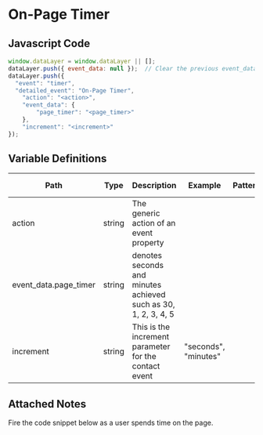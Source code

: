 # On-Page Timer

### 

## Javascript Code
```js
window.dataLayer = window.dataLayer || [];
dataLayer.push({ event_data: null });  // Clear the previous event_data object.
dataLayer.push({
  "event": "timer",
  "detailed_event": "On-Page Timer",
    "action": "<action>",
    "event_data": {
        "page_timer": "<page_timer>"
    },
    "increment": "<increment>"
});
```

## Variable Definitions

|Path|Type|Description|Example|Pattern|Min Length|Max Length|Minimum|Maximum|Multiple Of|
| --- | --- | --- | --- | --- | --- | --- | --- | --- | --- |
|action|string|The generic action of an event property||||||||
|event_data.page_timer|string|denotes seconds and minutes achieved such as 30, 1, 2, 3, 4, 5||||||||
|increment|string|This is the increment parameter for the contact event|"seconds", "minutes"|||||||

## Attached Notes

<p><span data-sheets-value="{&quot;1&quot;:2,&quot;2&quot;:&quot;Fire the code snippet below as a user spends time on the page.&quot;}" data-sheets-userformat="{&quot;2&quot;:513,&quot;3&quot;:{&quot;1&quot;:0},&quot;12&quot;:0}">Fire the code snippet below as a user spends time on the page.</span></p>
<p><span data-sheets-value="{&quot;1&quot;:2,&quot;2&quot;:&quot;Fire the code snippet below as a user spends time on the page.&quot;}" data-sheets-userformat="{&quot;2&quot;:513,&quot;3&quot;:{&quot;1&quot;:0},&quot;12&quot;:0}"><img title="On-Page Timer" src="https://github.com/searchdiscovery/client-fti-ga4-dl-spec/blob/main/images/On-Page%20Timer.png?raw=true" alt="" /></span></p>
